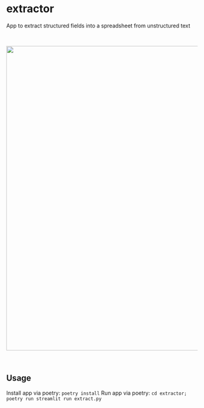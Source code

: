 # extractor
App to extract structured fields into a spreadsheet from unstructured text

&nbsp;

<div align="center">
    <img src="extractor.gif" width="800" align="center"/>
</div>

&nbsp;

## Usage
Install app via poetry: `poetry install`
Run app via poetry: `cd extractor; poetry run streamlit run extract.py`
